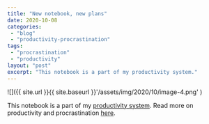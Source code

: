 ```yaml
---
title: "New notebook, new plans"
date: 2020-10-08
categories: 
 - "blog"
 - "productivity-procrastination"
tags: 
 - "procrastination"
 - "productivity"
layout: "post"
excerpt: "This notebook is a part of my productivity system."
---
```


![]({{ site.url }}{{ site.baseurl }}'/assets/img/2020/10/image-4.png' )

This notebook is a part of my [productivity system](https://gorelik.net/2018/02/20/the-best-productivity-system-i-know/). Read more on productivity and procrastination [here](https://gorelik.net/category/productivity-procrastination/).
